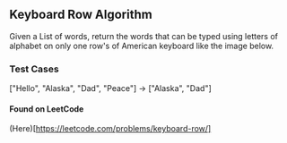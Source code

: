 ## Keyboard Row Algorithm

Given a List of words, return the words that can be typed using letters of alphabet on only one row's of American keyboard like the image below.


### Test Cases

["Hello", "Alaska", "Dad", "Peace"] -> ["Alaska", "Dad"]

#### Found on LeetCode
(Here)[https://leetcode.com/problems/keyboard-row/]